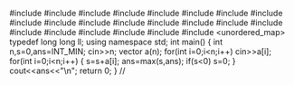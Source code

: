 #include <map>
#include <set>
#include <list>
#include <cmath>
#include <ctime>
#include <deque>
#include <queue>
#include <stack>
#include <string>
#include <bitset>
#include <cstdio>
#include <limits>
#include <vector>
#include <climits>
#include <cstring>
#include <cstdlib>
#include <fstream>
#include <numeric>
#include <sstream>
#include <iostream>
#include <algorithm>
#include <unordered_map>
typedef long long ll;
using namespace std;
int main() {
    int n,s=0,ans=INT_MIN;
    cin>>n;
    vector<ll> a(n);
    for(int i=0;i<n;i++)
        cin>>a[i];
    for(int i=0;i<n;i++)
    {
        s=s+a[i];
        ans=max(s,ans);
        if(s<0)
            s=0;
    }
    cout<<ans<<"\n";
    return 0;
}
//
